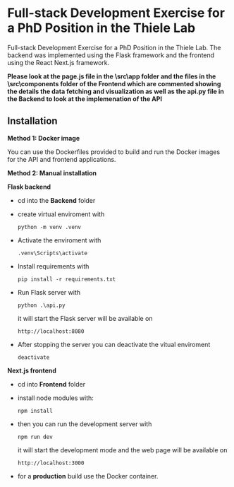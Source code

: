 Full-stack Development Exercise for a PhD Position in the Thiele Lab
====================================================================

Full-stack Development Exercise for a PhD Position in the Thiele Lab. The backend was implemented using the Flask framework and the frontend using the React Next.js framework.

**Please look at the page.js file in the \src\app folder and the files in the \src\components folder of the Frontend which are commented showing the details the data fetching and visualization as well as the api.py file in the Backend to look at the implemenation of the API**

Installation
------------

**Method 1: Docker image**

You can use the Dockerfiles provided to build and run the Docker images for the API and frontend applications. 

**Method 2: Manual installation**

**Flask backend**

- cd into the **Backend** folder
- create virtual enviroment with

	`python -m venv .venv`
	
- Activate the enviroment with 

	`.venv\Scripts\activate`

- Install requirements with

    `pip install -r requirements.txt`
    
- Run Flask server with

    `python .\api.py`

    it will start the Flask server will be available on 
    
    `http://localhost:8080`
    
- After stopping the server you can deactivate the vitual enviroment

    `deactivate`

**Next.js frontend**

- cd into **Frontend** folder

- install node modules with:

    `npm install`
    
- then you can run the development server with

    `npm run dev`
    
    it will start the development mode and the web page will be available on
    
    `http://localhost:3000`
    
- for a **production** build use the Docker container.
